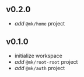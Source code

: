 ## v0.2.0
- _add_ `@mk/home` project

## v0.1.0
- initialize workspace 
- _add_ `@mk/root-root` project 
- _add_ `@mk/auth` project 